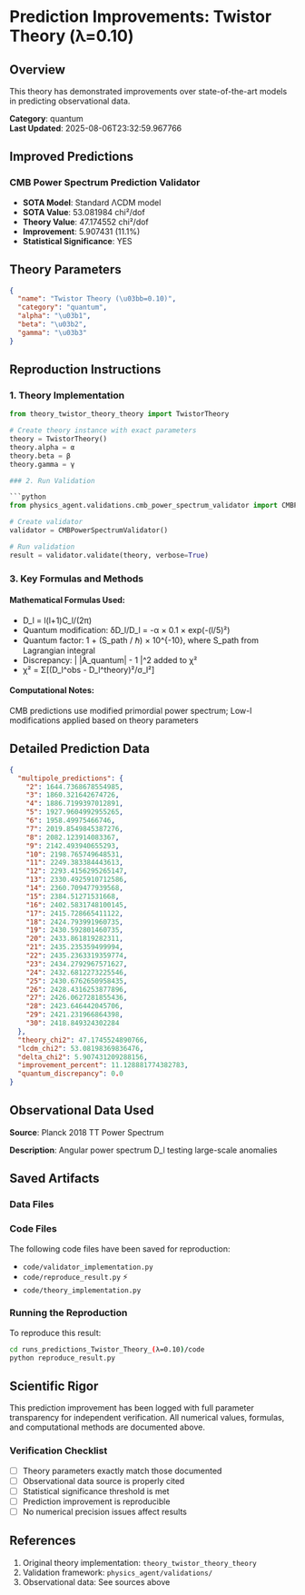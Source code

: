 # Prediction Improvements: Twistor Theory (λ=0.10)

## Overview

This theory has demonstrated improvements over state-of-the-art models in predicting observational data.

**Category**: quantum  
**Last Updated**: 2025-08-06T23:32:59.967766

## Improved Predictions

### CMB Power Spectrum Prediction Validator

- **SOTA Model**: Standard ΛCDM model
- **SOTA Value**: 53.081984 chi²/dof
- **Theory Value**: 47.174552 chi²/dof
- **Improvement**: 5.907431 (11.1%)
- **Statistical Significance**: YES

## Theory Parameters

```json
{
  "name": "Twistor Theory (\u03bb=0.10)",
  "category": "quantum",
  "alpha": "\u03b1",
  "beta": "\u03b2",
  "gamma": "\u03b3"
}
```

## Reproduction Instructions

### 1. Theory Implementation

```python
from theory_twistor_theory_theory import TwistorTheory

# Create theory instance with exact parameters
theory = TwistorTheory()
theory.alpha = α
theory.beta = β
theory.gamma = γ

### 2. Run Validation

```python
from physics_agent.validations.cmb_power_spectrum_validator import CMBPowerSpectrumValidator

# Create validator
validator = CMBPowerSpectrumValidator()

# Run validation
result = validator.validate(theory, verbose=True)
```

### 3. Key Formulas and Methods

#### Mathematical Formulas Used:

- D_l = l(l+1)C_l/(2π)
- Quantum modification: δD_l/D_l = -α × 0.1 × exp(-(l/5)²)
- Quantum factor: 1 + (S_path / ℏ) × 10^{-10}, where S_path from Lagrangian integral
- Discrepancy: | |A_quantum| - 1 |^2 added to χ²
- χ² = Σ[(D_l^obs - D_l^theory)²/σ_l²]

#### Computational Notes:

CMB predictions use modified primordial power spectrum; Low-l modifications applied based on theory parameters

## Detailed Prediction Data

```json
{
  "multipole_predictions": {
    "2": 1644.7368678554985,
    "3": 1860.321642674726,
    "4": 1886.7199397012891,
    "5": 1927.9604992955265,
    "6": 1958.49975466746,
    "7": 2019.8549845387276,
    "8": 2082.123914083367,
    "9": 2142.493940655293,
    "10": 2198.765749648531,
    "11": 2249.383384443613,
    "12": 2293.4156295265147,
    "13": 2330.4925910712586,
    "14": 2360.709477939568,
    "15": 2384.51271531668,
    "16": 2402.5831748100145,
    "17": 2415.728665411122,
    "18": 2424.793991960735,
    "19": 2430.592801460735,
    "20": 2433.861819282311,
    "21": 2435.235359499994,
    "22": 2435.2363319359774,
    "23": 2434.2792967571627,
    "24": 2432.6812273225546,
    "25": 2430.6762650958435,
    "26": 2428.4316253877896,
    "27": 2426.0627281855436,
    "28": 2423.646442045706,
    "29": 2421.231966864398,
    "30": 2418.849324302284
  },
  "theory_chi2": 47.1745524890766,
  "lcdm_chi2": 53.08198369836476,
  "delta_chi2": 5.907431209288156,
  "improvement_percent": 11.128881774382783,
  "quantum_discrepancy": 0.0
}
```

## Observational Data Used

**Source**: Planck 2018 TT Power Spectrum

**Description**: Angular power spectrum D_l testing large-scale anomalies


## Saved Artifacts

### Data Files


### Code Files

The following code files have been saved for reproduction:

- `code/validator_implementation.py`
- `code/reproduce_result.py` ⚡
- `code/theory_implementation.py`

### Running the Reproduction

To reproduce this result:

```bash
cd runs_predictions_Twistor_Theory_(λ=0.10)/code
python reproduce_result.py
```

## Scientific Rigor

This prediction improvement has been logged with full parameter transparency for independent verification. 
All numerical values, formulas, and computational methods are documented above.

### Verification Checklist

- [ ] Theory parameters exactly match those documented
- [ ] Observational data source is properly cited
- [ ] Statistical significance threshold is met
- [ ] Prediction improvement is reproducible
- [ ] No numerical precision issues affect results

## References

1. Original theory implementation: `theory_twistor_theory_theory`
2. Validation framework: `physics_agent/validations/`
3. Observational data: See sources above

